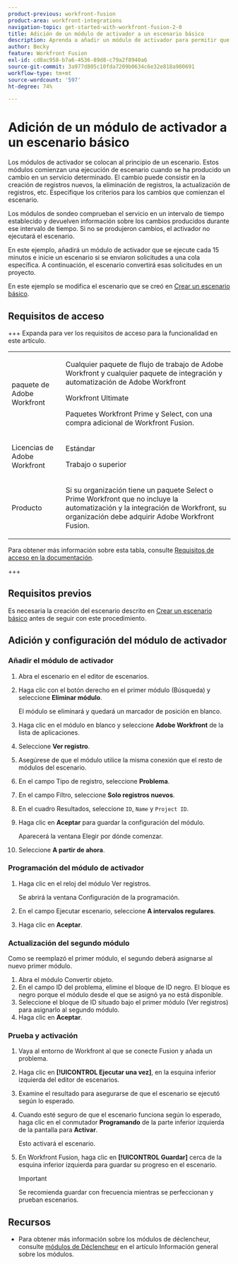 ```yaml
---
product-previous: workfront-fusion
product-area: workfront-integrations
navigation-topic: get-started-with-workfront-fusion-2-0
title: Adición de un módulo de activador a un escenario básico
description: Aprenda a añadir un módulo de activador para permitir que el escenario busque periódicamente nuevas solicitudes y las convierta en proyectos.
author: Becky
feature: Workfront Fusion
exl-id: cd8ac958-b7a6-4536-89d8-c79a2f8940a6
source-git-commit: 3a977d805c10fda7209b0634c6e32e818a980691
workflow-type: tm+mt
source-wordcount: '597'
ht-degree: 74%

---
```


# Adición de un módulo de activador a un escenario básico

Los módulos de activador se colocan al principio de un escenario. Estos módulos comienzan una ejecución de escenario cuando se ha producido un cambio en un servicio determinado. El cambio puede consistir en la creación de registros nuevos, la eliminación de registros, la actualización de registros, etc. Especifique los criterios para los cambios que comienzan el escenario.

Los módulos de sondeo comprueban el servicio en un intervalo de tiempo establecido y devuelven información sobre los cambios producidos durante ese intervalo de tiempo. Si no se produjeron cambios, el activador no ejecutará el escenario.

En este ejemplo, añadirá un módulo de activador que se ejecute cada 15 minutos e inicie un escenario si se enviaron solicitudes a una cola específica. A continuación, el escenario convertirá esas solicitudes en un proyecto.

En este ejemplo se modifica el escenario que se creó en [Crear un escenario básico](/help/workfront-fusion/build-practice-scenarios/create-basic-scenario.md).

## Requisitos de acceso

+++ Expanda para ver los requisitos de acceso para la funcionalidad en este artículo.

<table style="table-layout:auto">
 <col> 
 <col> 
 <tbody> 
  <tr> 
   <td role="rowheader">paquete de Adobe Workfront</td> 
   <td> <p>Cualquier paquete de flujo de trabajo de Adobe Workfront y cualquier paquete de integración y automatización de Adobe Workfront</p><p>Workfront Ultimate</p><p>Paquetes Workfront Prime y Select, con una compra adicional de Workfront Fusion.</p> </td> 
  </tr> 
  <tr data-mc-conditions=""> 
   <td role="rowheader">Licencias de Adobe Workfront</td> 
   <td> <p>Estándar</p><p>Trabajo o superior</p> </td> 
  </tr> 
  <tr> 
   <td role="rowheader">Producto</td> 
   <td>
   <p>Si su organización tiene un paquete Select o Prime Workfront que no incluye la automatización y la integración de Workfront, su organización debe adquirir Adobe Workfront Fusion.</li></ul>
   </td> 
  </tr>
 </tbody> 
</table>

Para obtener más información sobre esta tabla, consulte [Requisitos de acceso en la documentación](/help/workfront-fusion/references/licenses-and-roles/access-level-requirements-in-documentation.md).

+++

## Requisitos previos

Es necesaria la creación del escenario descrito en [Crear un escenario básico](/help/workfront-fusion/build-practice-scenarios/create-basic-scenario.md) antes de seguir con este procedimiento.

## Adición y configuración del módulo de activador

### Añadir el módulo de activador

1. Abra el escenario en el editor de escenarios.
1. Haga clic con el botón derecho en el primer módulo (Búsqueda) y seleccione **Eliminar módulo**.

   El módulo se eliminará y quedará un marcador de posición en blanco.

1. Haga clic en el módulo en blanco y seleccione **Adobe Workfront** de la lista de aplicaciones.
1. Seleccione **Ver registro**.
1. Asegúrese de que el módulo utilice la misma conexión que el resto de módulos del escenario.
1. En el campo Tipo de registro, seleccione **Problema**.
1. En el campo Filtro, seleccione **Solo registros nuevos**.
1. En el cuadro Resultados, seleccione `ID`, `Name` y `Project ID`.
1. Haga clic en **Aceptar** para guardar la configuración del módulo.

   Aparecerá la ventana Elegir por dónde comenzar.

1. Seleccione **A partir de ahora**.

### Programación del módulo de activador

1. Haga clic en el reloj del módulo Ver registros.

   Se abrirá la ventana Configuración de la programación.

1. En el campo Ejecutar escenario, seleccione **A intervalos regulares**.

1. Haga clic en **Aceptar**.

### Actualización del segundo módulo

Como se reemplazó el primer módulo, el segundo deberá asignarse al nuevo primer módulo.

1. Abra el módulo Convertir objeto.
1. En el campo ID del problema, elimine el bloque de ID negro. El bloque es negro porque el módulo desde el que se asignó ya no está disponible.
1. Seleccione el bloque de ID situado bajo el primer módulo (Ver registros) para asignarlo al segundo módulo.
1. Haga clic en **Aceptar**.

### Prueba y activación

1. Vaya al entorno de Workfront al que se conecte Fusion y añada un problema.
1. Haga clic en **[!UICONTROL Ejecutar una vez]**, en la esquina inferior izquierda del editor de escenarios.
1. Examine el resultado para asegurarse de que el escenario se ejecutó según lo esperado.
1. Cuando esté seguro de que el escenario funciona según lo esperado, haga clic en el conmutador **Programando** de la parte inferior izquierda de la pantalla para **Activar**.

   Esto activará el escenario.
1. En Workfront Fusion, haga clic en **[!UICONTROL Guardar]** cerca de la esquina inferior izquierda para guardar su progreso en el escenario.

   >[!IMPORTANT]
   >
   >Se recomienda guardar con frecuencia mientras se perfeccionan y prueban escenarios.

## Recursos

* Para obtener más información sobre los módulos de déclencheur, consulte [módulos de Déclencheur](/help/workfront-fusion/get-started-with-fusion/understand-fusion/module-overview.md#trigger-modules) en el artículo Información general sobre los módulos.

